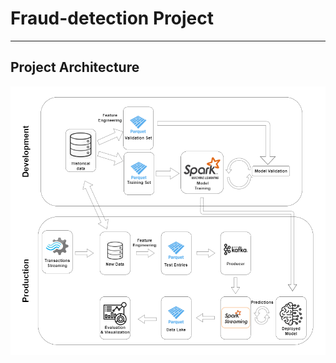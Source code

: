 # Fraud-detection Project

---

## Project Architecture
![](architecture-design/project-architecture.png)